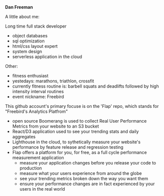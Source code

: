 ****Dan Freeman****

A little about me:

Long time full stack developer
- object databases
- sql optimization
- html/css layout expert
- system design
- serverless application in the cloud

Other:
- fitness enthusiast
- yestedays: marathons, triathlon, crossfit
- currently fitness routine is: barbell squats and deadlifts followed by high intensity interval routines
- event nickname: Freebird

This github account's primary focuse is on the 'Flap' repo, which stands for "Freebird's Analytics Platfrom"
- open source Boomerang is used to collect Real User Performance Metrics from your website to an S3 bucket
- React/D3 application used to see your trending stats and daily aggregates
- Lighthouse in the cloud, to sythetically measure your website's performance by feature release and regression testing
- Flap offers a platform for you, for free, as a full cycle performance measurement application
  - measure your application changes before you release your code to production
  - measure what your users experience from around the globe 
  - see your trending metrics broken down the way you want them
  - ensure your performance changes are in fact experienced by your users in the real world

